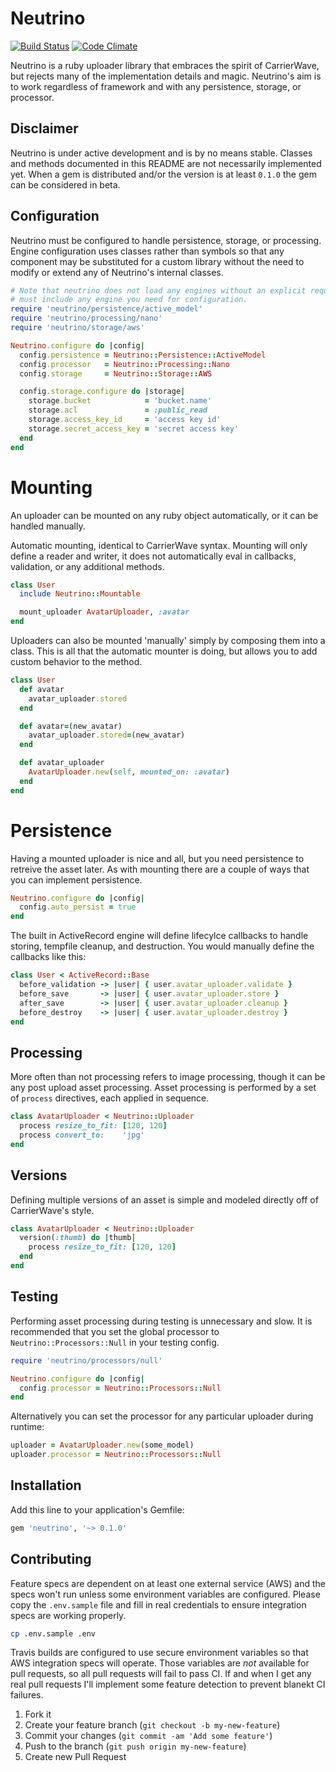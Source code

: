 # Neutrino

[![Build Status](https://travis-ci.org/sorentwo/neutrino.png?branch=master)](https://travis-ci.org/sorentwo/neutrino)
[![Code Climate](https://codeclimate.com/github/sorentwo/neutrino.png)](https://codeclimate.com/github/sorentwo/neutrino)

Neutrino is a ruby uploader library that embraces the spirit of CarrierWave,
but rejects many of the implementation details and magic. Neutrino's aim is to
work regardless of framework and with any persistence, storage, or processor.

## Disclaimer

Neutrino is under active development and is by no means stable. Classes and
methods documented in this README are not necessarily implemented yet. When a
gem is distributed and/or the version is at least `0.1.0` the gem can be
considered in beta.

## Configuration

Neutrino must be configured to handle persistence, storage, or processing.
Engine configuration uses classes rather than symbols so that any component may
be substituted for a custom library without the need to modify or extend any of
Neutrino's internal classes.

```ruby
# Note that neutrino does not load any engines without an explicit require, you
# must include any engine you need for configuration.
require 'neutrino/persistence/active_model'
require 'neutrino/processing/nano'
require 'neutrino/storage/aws'

Neutrino.configure do |config|
  config.persistence = Neutrino::Persistence::ActiveModel
  config.processor   = Neutrino::Processing::Nano
  config.storage     = Neutrino::Storage::AWS

  config.storage.configure do |storage|
    storage.bucket            = 'bucket.name'
    storage.acl               = :public_read
    storage.access_key_id     = 'access key id'
    storage.secret_access_key = 'secret access key'
  end
end
```

# Mounting

An uploader can be mounted on any ruby object automatically, or it can be
handled manually.

Automatic mounting, identical to CarrierWave syntax. Mounting will only define
a reader and writer, it does not automatically eval in callbacks, validation,
or any additional methods.

```ruby
class User
  include Neutrino::Mountable

  mount_uploader AvatarUploader, :avatar
end
```

Uploaders can also be mounted 'manually' simply by composing them into a class.
This is all that the automatic mounter is doing, but allows you to add custom
behavior to the method.

```ruby
class User
  def avatar
    avatar_uploader.stored
  end

  def avatar=(new_avatar)
    avatar_uploader.stored=(new_avatar)
  end

  def avatar_uploader
    AvatarUploader.new(self, mounted_on: :avatar)
  end
end
```

# Persistence

Having a mounted uploader is nice and all, but you need persistence to retreive
the asset later. As with mounting there are a couple of ways that you can
implement persistence.

```ruby
Neutrino.configure do |config|
  config.auto_persist = true
end
```

The built in ActiveRecord engine will define lifecylce callbacks to handle
storing, tempfile cleanup, and destruction. You would manually define the
callbacks like this:

```ruby
class User < ActiveRecord::Base
  before_validation -> |user| { user.avatar_uploader.validate }
  before_save       -> |user| { user.avatar_uploader.store }
  after_save        -> |user| { user.avatar_uploader.cleanup }
  before_destroy    -> |user| { user.avatar_uploader.destroy }
end
```

## Processing

More often than not processing refers to image processing, though it can be any
post upload asset processing. Asset processing is performed by a set of
`process` directives, each applied in sequence.

```ruby
class AvatarUploader < Neutrino::Uploader
  process resize_to_fit: [120, 120]
  process convert_to:    'jpg'
end
```

## Versions

Defining multiple versions of an asset is simple and modeled directly off of
CarrierWave's style.

```ruby
class AvatarUploader < Neutrino::Uploader
  version(:thumb) do |thumb|
    process resize_to_fit: [120, 120]
  end
end
```

## Testing

Performing asset processing during testing is unnecessary and slow. It is
recommended that you set the global processor to `Neutrino::Processors::Null`
in your testing config.

```ruby
require 'neutrino/processors/null'

Neutrino.configure do |config|
  config.processor = Neutrino::Processors::Null
end
```

Alternatively you can set the processor for any particular uploader during
runtime:

```ruby
uploader = AvatarUploader.new(some_model)
uploader.processor = Neutrino::Processors::Null
```

## Installation

Add this line to your application's Gemfile:

```ruby
gem 'neutrino', '~> 0.1.0'
```

## Contributing

Feature specs are dependent on at least one external service (AWS) and the
specs won't run unless some environment variables are configured. Please copy
the `.env.sample` file and fill in real credentials to ensure integration specs
are working properly.

```bash
cp .env.sample .env
```

Travis builds are configured to use secure environment variables so that AWS
integration specs will operate. Those variables are *not* available for pull
requests, so all pull requests will fail to pass CI. If and when I get any real
pull requests I'll implement some feature detection to prevent blanekt CI
failures.

1. Fork it
2. Create your feature branch (`git checkout -b my-new-feature`)
3. Commit your changes (`git commit -am 'Add some feature'`)
4. Push to the branch (`git push origin my-new-feature`)
5. Create new Pull Request

